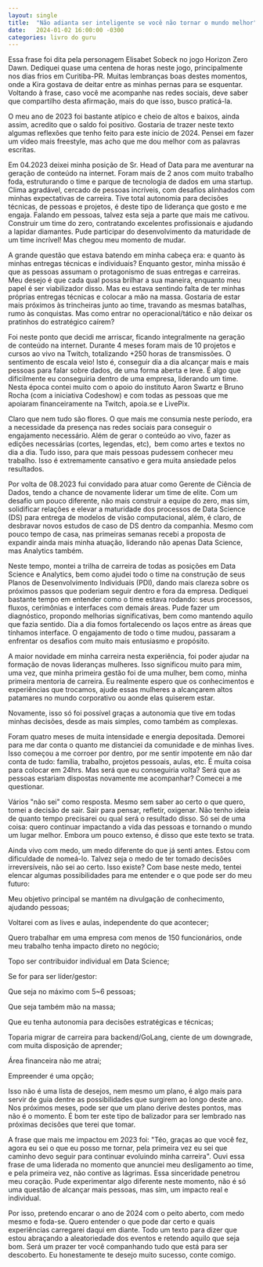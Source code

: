 ```yaml
---
layout: single
title:  "Não adianta ser inteligente se você não tornar o mundo melhor"
date:   2024-01-02 16:00:00 -0300
categories: livro do guru
---
```

Essa frase foi dita pela personagem Elisabet Sobeck no jogo Horizon Zero Dawn. Dediquei quase uma centena de horas neste jogo, principalmente nos dias frios em Curitiba-PR. Muitas lembranças boas destes momentos, onde a Kira gostava de deitar entre as minhas pernas para se esquentar. Voltando à frase, caso você me acompanhe nas redes sociais, deve saber que compartilho desta afirmação, mais do que isso, busco praticá-la.

O meu ano de 2023 foi bastante atípico e cheio de altos e baixos, ainda assim, acredito que o saldo foi positivo. Gostaria de trazer neste texto algumas reflexões que tenho feito para este início de 2024. Pensei em fazer um vídeo mais freestyle, mas acho que me dou melhor com as palavras escritas.

Em 04.2023 deixei minha posição de Sr. Head of Data para me aventurar na geração de conteúdo na internet. Foram mais de 2 anos com muito trabalho foda, estruturando o time e parque de tecnologia de dados em uma startup. Clima agradável, cercado de pessoas incríveis, com desafios alinhados com minhas expectativas de carreira. Tive total autonomia para decisões técnicas, de pessoas e projetos, é deste tipo de liderança que gosto e me engaja. Falando em pessoas, talvez esta seja a parte que mais me cativou. Construir um time do zero, contratando excelentes profissionais e ajudando a lapidar diamantes. Pude participar do desenvolvimento da maturidade de um time incrível! Mas chegou meu momento de mudar.

A grande questão que estava batendo em minha cabeça era: e quanto às minhas entregas técnicas e individuais? Enquanto gestor, minha missão é que as pessoas assumam o protagonismo de suas entregas e carreiras. Meu desejo é que cada qual possa brilhar a sua maneira, enquanto meu papel é ser viabilizador disso. Mas eu estava sentindo falta de ter minhas próprias entregas técnicas e colocar a mão na massa. Gostaria de estar mais próximos às trincheiras junto ao time, travando as mesmas batalhas, rumo às conquistas. Mas como entrar no operacional/tático e não deixar os pratinhos do estratégico caírem?

Foi neste ponto que decidi me arriscar, ficando integralmente na geração de conteúdo na internet. Durante 4 meses foram mais de 10 projetos e cursos ao vivo na Twitch, totalizando +250 horas de transmissões. O sentimento de escala veio! Isto é, conseguir dia a dia alcançar mais e mais pessoas para falar sobre dados, de uma forma aberta e leve. É algo que dificilmente eu conseguiria dentro de uma empresa, liderando um time. Nesta época contei muito com o apoio do instituto Aaron Swartz e Bruno Rocha (com a iniciativa Codeshow) e com todas as pessoas que me apoiaram financeiramente na Twitch, apoia.se e LivePix.

Claro que nem tudo são flores. O que mais me consumia neste período, era a necessidade da presença nas redes sociais para conseguir o engajamento necessário. Além de gerar o conteúdo ao vivo, fazer as edições necessárias (cortes, legendas, etc), bem como artes e textos no dia a dia. Tudo isso, para que mais pessoas pudessem conhecer meu trabalho. Isso é extremamente cansativo e gera muita ansiedade pelos resultados.

Por volta de 08.2023 fui convidado para atuar como Gerente de Ciência de Dados, tendo a chance de novamente liderar um time de elite. Com um desafio um pouco diferente, não mais construir a equipe do zero, mas sim, solidificar relações e elevar a maturidade dos processos de Data Science (DS) para entrega de modelos de visão computacional, além, é claro, de desbravar novos estudos de caso de DS dentro da companhia. Mesmo com pouco tempo de casa, nas primeiras semanas recebi a proposta de expandir ainda mais minha atuação, liderando não apenas Data Science, mas Analytics também.

Neste tempo, montei a trilha de carreira de todas as posições em Data Science e Analytics, bem como ajudei todo o time na construção de seus Planos de Desenvolvimento Individuais (PDI), dando mais clareza sobre os próximos passos que poderiam seguir dentro e fora da empresa. Dediquei bastante tempo em entender como o time estava rodando: seus processos, fluxos, cerimônias e interfaces com demais áreas. Pude fazer um diagnóstico, propondo melhorias significativas, bem como mantendo aquilo que fazia sentido. Dia a dia fomos fortalecendo os laços entre as áreas que tínhamos interface. O engajamento de todo o time mudou, passaram a enfrentar os desafios com muito mais entusiasmo e propósito.

A maior novidade em minha carreira nesta experiência, foi poder ajudar na formação de novas lideranças mulheres. Isso significou muito para mim, uma vez, que minha primeira gestão foi de uma mulher, bem como, minha primeira mentoria de carreira. Eu realmente espero que os conhecimentos e experiências que trocamos, ajude essas mulheres a alcançarem altos patamares no mundo corporativo ou aonde elas quiserem estar.

Novamente, isso só foi possível graças a autonomia que tive em todas minhas decisões, desde as mais simples, como também as complexas.

Foram quatro meses de muita intensidade e energia depositada. Demorei para me dar conta o quanto me distanciei da comunidade e de minhas lives. Isso começou a me corroer por dentro, por me sentir impotente em não dar conta de tudo: família, trabalho, projetos pessoais, aulas, etc. É muita coisa para colocar em 24hrs. Mas será que eu conseguiria volta? Será que as pessoas estariam dispostas novamente me acompanhar? Comecei a me questionar.

Vários "não sei" como resposta. Mesmo sem saber ao certo o que quero, tomei a decisão de sair. Sair para pensar, refletir, oxigenar. Não tenho ideia de quanto tempo precisarei ou qual será o resultado disso. Só sei de uma coisa: quero continuar impactando a vida das pessoas e tornando o mundo um lugar melhor. Embora um pouco extenso, é disso que este texto se trata.

Ainda vivo com medo, um medo diferente do que já senti antes. Estou com dificuldade de nomeá-lo. Talvez seja o medo de ter tomado decisões irreversíveis, não sei ao certo. Isso existe? Com base neste medo, tentei elencar algumas possibilidades para me entender e o que pode ser do meu futuro:

Meu objetivo principal se mantém na divulgação de conhecimento, ajudando pessoas;

Voltarei com as lives e aulas, independente do que acontecer;

Quero trabalhar em uma empresa com menos de 150 funcionários, onde meu trabalho tenha impacto direto no negócio;

Topo ser contribuidor individual em Data Science;

Se for para ser líder/gestor: 

Que seja no máximo com 5~6 pessoas;

Que seja também mão na massa;

Que eu tenha autonomia para decisões estratégicas e técnicas;

Toparia migrar de carreira para backend/GoLang, ciente de um downgrade, com muita disposição de aprender;

Área financeira não me atrai;

Empreender é uma opção;

Isso não é uma lista de desejos, nem mesmo um plano, é algo mais para servir de guia dentre as possibilidades que surgirem ao longo deste ano. Nos próximos meses, pode ser que um plano derive destes pontos, mas não é o momento. É bom ter este tipo de balizador para ser lembrado nas próximas decisões que terei que tomar.

A frase que mais me impactou em 2023 foi: "Téo, graças ao que você fez, agora eu sei o que eu posso me tornar, pela primeira vez eu sei que caminho devo seguir para continuar evoluindo minha carreira". Ouvi essa frase de uma liderada no momento que anunciei meu desligamento ao time, e pela primeira vez, não contive as lágrimas. Essa sinceridade penetrou meu coração. Pude experimentar algo diferente neste momento, não é só uma questão de alcançar mais pessoas, mas sim, um impacto real e individual.

Por isso, pretendo encarar o ano de 2024 com o peito aberto, com medo mesmo e foda-se. Quero entender o que pode dar certo e quais experiências carregarei daqui em diante. Todo um texto para dizer que estou abraçando a aleatoriedade dos eventos e retendo aquilo que seja bom. Será um prazer ter você companhando tudo que está para ser descoberto. Eu honestamente te desejo muito sucesso, conte comigo.